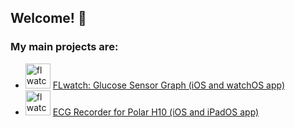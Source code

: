 ## Welcome! 👋

### My main projects are:

- <img src="/FLwatch/assets/img/flwatch-icon.png" alt="flwatch logo" height="40">   [FLwatch: Glucose Sensor Graph (iOS and watchOS app)](/FLwatch/)
- <img src="/ecg-recorder-ios/assets/img/app-icon.png" alt="flwatch logo" height="40">   [ECG Recorder for Polar H10 (iOS and iPadOS app)](/ecg-recorder-ios/)